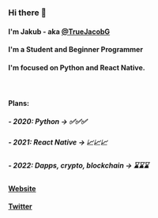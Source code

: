### Hi there 👋
#### I'm Jakub - aka [@TrueJacobG][twitter]

#### I'm a Student and Beginner Programmer
#### I'm focused on Python and React Native.

</br>

#### Plans:
##### - 2020: Python -> ✅✅✅
##### - 2021: React Native -> 📈📈📈
##### - 2022: Dapps, crypto, blockchain -> ⌛⌛⌛


#### [Website][website]
#### [Twitter][twitter]

[website]: https://truejacobg.github.io/WEB/
[twitter]: https://twitter.com/TrueJacobG
